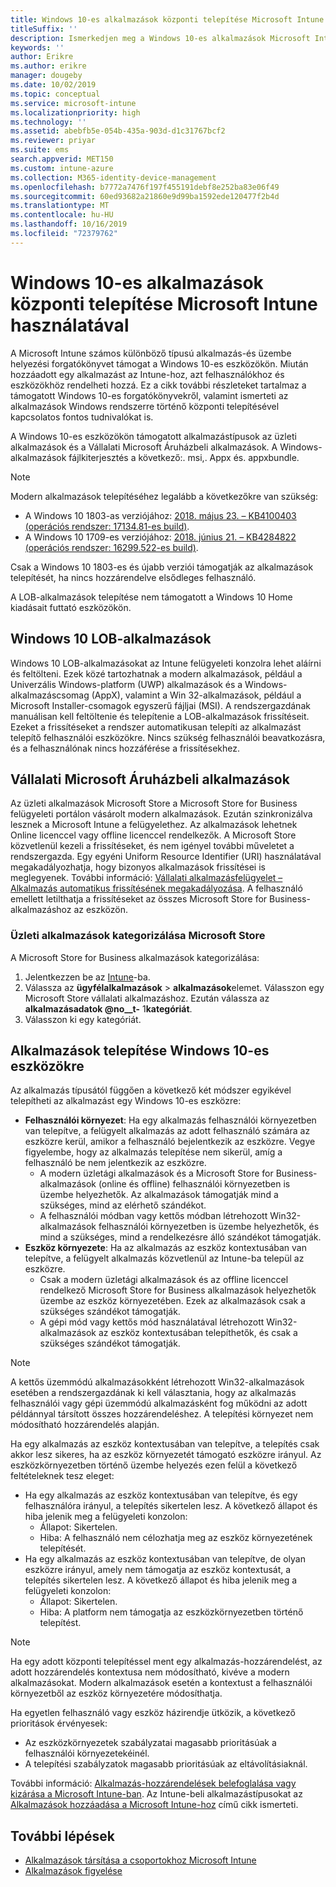 ```yaml
---
title: Windows 10-es alkalmazások központi telepítése Microsoft Intune használatával
titleSuffix: ''
description: Ismerkedjen meg a Windows 10-es alkalmazások Microsoft Intunesal elérhető telepítési forgatókönyvével.
keywords: ''
author: Erikre
ms.author: erikre
manager: dougeby
ms.date: 10/02/2019
ms.topic: conceptual
ms.service: microsoft-intune
ms.localizationpriority: high
ms.technology: ''
ms.assetid: abebfb5e-054b-435a-903d-d1c31767bcf2
ms.reviewer: priyar
ms.suite: ems
search.appverid: MET150
ms.custom: intune-azure
ms.collection: M365-identity-device-management
ms.openlocfilehash: b7772a7476f197f455191debf8e252ba83e06f49
ms.sourcegitcommit: 60ed93682a21860e9d99ba1592ede120477f2b4d
ms.translationtype: MT
ms.contentlocale: hu-HU
ms.lasthandoff: 10/16/2019
ms.locfileid: "72379762"
---
```

# <a name="windows-10-app-deployment-by-using-microsoft-intune"></a>Windows 10-es alkalmazások központi telepítése Microsoft Intune használatával 

A Microsoft Intune számos különböző típusú alkalmazás-és üzembe helyezési forgatókönyvet támogat a Windows 10-es eszközökön. Miután hozzáadott egy alkalmazást az Intune-hoz, azt felhasználókhoz és eszközökhöz rendelheti hozzá. Ez a cikk további részleteket tartalmaz a támogatott Windows 10-es forgatókönyvekről, valamint ismerteti az alkalmazások Windows rendszerre történő központi telepítésével kapcsolatos fontos tudnivalókat is. 

A Windows 10-es eszközökön támogatott alkalmazástípusok az üzleti alkalmazások és a Vállalati Microsoft Áruházbeli alkalmazások. A Windows-alkalmazások fájlkiterjesztés a következő:. msi,. Appx és. appxbundle.  

> [!Note]
> Modern alkalmazások telepítéséhez legalább a következőkre van szükség:
> - A Windows 10 1803-as verziójához: [2018. május 23. – KB4100403 (operációs rendszer: 17134.81-es build)](https://support.microsoft.com/help/4100403/windows-10-update-kb4100403).
> - A Windows 10 1709-es verziójához: [2018. június 21. – KB4284822 (operációs rendszer: 16299.522-es build)](https://support.microsoft.com/help/4284822).
>
> Csak a Windows 10 1803-es és újabb verziói támogatják az alkalmazások telepítését, ha nincs hozzárendelve elsődleges felhasználó.
>
> A LOB-alkalmazások telepítése nem támogatott a Windows 10 Home kiadásait futtató eszközökön.

## <a name="windows-10-lob-apps"></a>Windows 10 LOB-alkalmazások

Windows 10 LOB-alkalmazásokat az Intune felügyeleti konzolra lehet aláírni és feltölteni. Ezek közé tartozhatnak a modern alkalmazások, például a Univerzális Windows-platform (UWP) alkalmazások és a Windows-alkalmazáscsomag (AppX), valamint a Win 32-alkalmazások, például a Microsoft Installer-csomagok egyszerű fájljai (MSI). A rendszergazdának manuálisan kell feltöltenie és telepítenie a LOB-alkalmazások frissítéseit. Ezeket a frissítéseket a rendszer automatikusan telepíti az alkalmazást telepítő felhasználói eszközökre. Nincs szükség felhasználói beavatkozásra, és a felhasználónak nincs hozzáférése a frissítésekhez. 

## <a name="microsoft-store-for-business-apps"></a>Vállalati Microsoft Áruházbeli alkalmazások

Az üzleti alkalmazások Microsoft Store a Microsoft Store for Business felügyeleti portálon vásárolt modern alkalmazások. Ezután szinkronizálva lesznek a Microsoft Intune a felügyelethez. Az alkalmazások lehetnek Online licenccel vagy offline licenccel rendelkezők. A Microsoft Store közvetlenül kezeli a frissítéseket, és nem igényel további műveletet a rendszergazda. Egy egyéni Uniform Resource Identifier (URI) használatával megakadályozhatja, hogy bizonyos alkalmazások frissítései is meglegyenek. További információ: [Vállalati alkalmazásfelügyelet – Alkalmazás automatikus frissítésének megakadályozása](https://docs.microsoft.com/windows/client-management/mdm/enterprise-app-management#prevent-app-from-automatic-updates). A felhasználó emellett letilthatja a frissítéseket az összes Microsoft Store for Business-alkalmazáshoz az eszközön. 

### <a name="categorize-microsoft-store-for-business-apps"></a>Üzleti alkalmazások kategorizálása Microsoft Store 
A Microsoft Store for Business alkalmazások kategorizálása: 

1. Jelentkezzen be az [Intune](https://go.microsoft.com/fwlink/?linkid=2090973)-ba.
2. Válassza az **ügyfélalkalmazások** > **alkalmazások**elemet. Válasszon egy Microsoft Store vállalati alkalmazáshoz. Ezután válassza az **alkalmazásadatok @no__t-** 1**kategóriát**. 
3. Válasszon ki egy kategóriát.

## <a name="install-apps-on-windows-10-devices"></a>Alkalmazások telepítése Windows 10-es eszközökre
Az alkalmazás típusától függően a következő két módszer egyikével telepítheti az alkalmazást egy Windows 10-es eszközre:

- **Felhasználói környezet**: Ha egy alkalmazás felhasználói környezetben van telepítve, a felügyelt alkalmazás az adott felhasználó számára az eszközre kerül, amikor a felhasználó bejelentkezik az eszközre. Vegye figyelembe, hogy az alkalmazás telepítése nem sikerül, amíg a felhasználó be nem jelentkezik az eszközre. 
  - A modern üzletági alkalmazások és a Microsoft Store for Business-alkalmazások (online és offline) felhasználói környezetben is üzembe helyezhetők. Az alkalmazások támogatják mind a szükséges, mind az elérhető szándékot.
  - A felhasználói módban vagy kettős módban létrehozott Win32-alkalmazások felhasználói környezetben is üzembe helyezhetők, és mind a szükséges, mind a rendelkezésre álló szándékot támogatják. 
- **Eszköz környezete**: Ha az alkalmazás az eszköz kontextusában van telepítve, a felügyelt alkalmazás közvetlenül az Intune-ba települ az eszközre.
  - Csak a modern üzletági alkalmazások és az offline licenccel rendelkező Microsoft Store for Business alkalmazások helyezhetők üzembe az eszköz környezetében. Ezek az alkalmazások csak a szükséges szándékot támogatják.
  - A gépi mód vagy kettős mód használatával létrehozott Win32-alkalmazások az eszköz kontextusában telepíthetők, és csak a szükséges szándékot támogatják.

> [!NOTE]
> A kettős üzemmódú alkalmazásokként létrehozott Win32-alkalmazások esetében a rendszergazdának ki kell választania, hogy az alkalmazás felhasználói vagy gépi üzemmódú alkalmazásként fog működni az adott példánnyal társított összes hozzárendeléshez. A telepítési környezet nem módosítható hozzárendelés alapján.  

Ha egy alkalmazás az eszköz kontextusában van telepítve, a telepítés csak akkor lesz sikeres, ha az eszköz környezetét támogató eszközre irányul. Az eszközkörnyezetben történő üzembe helyezés ezen felül a következő feltételeknek tesz eleget:
- Ha egy alkalmazás az eszköz kontextusában van telepítve, és egy felhasználóra irányul, a telepítés sikertelen lesz. A következő állapot és hiba jelenik meg a felügyeleti konzolon:
  - Állapot: Sikertelen.
  - Hiba: A felhasználó nem célozhatja meg az eszköz környezetének telepítését.
- Ha egy alkalmazás az eszköz kontextusában van telepítve, de olyan eszközre irányul, amely nem támogatja az eszköz kontextusát, a telepítés sikertelen lesz. A következő állapot és hiba jelenik meg a felügyeleti konzolon:
  - Állapot: Sikertelen.
  - Hiba: A platform nem támogatja az eszközkörnyezetben történő telepítést. 

> [!Note]
> Ha egy adott központi telepítéssel ment egy alkalmazás-hozzárendelést, az adott hozzárendelés kontextusa nem módosítható, kivéve a modern alkalmazásokat. Modern alkalmazások esetén a kontextust a felhasználói környezetből az eszköz környezetére módosíthatja. 

Ha egyetlen felhasználó vagy eszköz házirendje ütközik, a következő prioritások érvényesek:
- Az eszközkörnyezetek szabályzatai magasabb prioritásúak a felhasználói környezetekéinél. 
- A telepítési szabályzatok magasabb prioritásúak az eltávolításiaknál.

További információ: [Alkalmazás-hozzárendelések belefoglalása vagy kizárása a Microsoft Intune-ban](apps-inc-exl-assignments.md). Az Intune-beli alkalmazástípusokat az [Alkalmazások hozzáadása a Microsoft Intune-hoz](apps-add.md) című cikk ismerteti.

## <a name="next-steps"></a>További lépések

- [Alkalmazások társítása a csoportokhoz Microsoft Intune](apps-deploy.md)
- [Alkalmazások figyelése](apps-monitor.md)
